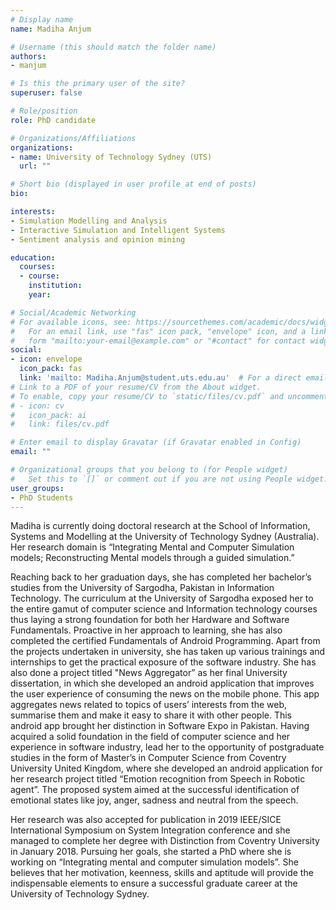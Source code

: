 ```yaml
---
# Display name
name: Madiha Anjum

# Username (this should match the folder name)
authors:
- manjum

# Is this the primary user of the site?
superuser: false

# Role/position
role: PhD candidate

# Organizations/Affiliations
organizations:
- name: University of Technology Sydney (UTS)
  url: ""

# Short bio (displayed in user profile at end of posts)
bio:

interests:
- Simulation Modelling and Analysis
- Interactive Simulation and Intelligent Systems
- Sentiment analysis and opinion mining

education:
  courses:
  - course:
    institution:
    year:

# Social/Academic Networking
# For available icons, see: https://sourcethemes.com/academic/docs/widgets/#icons
#   For an email link, use "fas" icon pack, "envelope" icon, and a link in the
#   form "mailto:your-email@example.com" or "#contact" for contact widget.
social:
- icon: envelope
  icon_pack: fas
  link: 'mailto: Madiha.Anjum@student.uts.edu.au'  # For a direct email link, use "mailto:test@example.org".
# Link to a PDF of your resume/CV from the About widget.
# To enable, copy your resume/CV to `static/files/cv.pdf` and uncomment the lines below.  
# - icon: cv
#   icon_pack: ai
#   link: files/cv.pdf

# Enter email to display Gravatar (if Gravatar enabled in Config)
email: ""

# Organizational groups that you belong to (for People widget)
#   Set this to `[]` or comment out if you are not using People widget.  
user_groups:
- PhD Students
---
```


Madiha is currently doing doctoral research at the School of Information, Systems and Modelling at the University of Technology Sydney (Australia). Her research domain is “Integrating Mental and Computer Simulation models; Reconstructing Mental models through a guided simulation.”

Reaching back to her graduation days, she has completed her bachelor’s studies from the University of Sargodha, Pakistan in Information Technology. The curriculum at the University of Sargodha exposed her to the entire gamut of computer science and Information technology courses thus laying a strong foundation for both her Hardware and Software Fundamentals. Proactive in her approach to learning, she has also completed the certified Fundamentals of Android Programming.
Apart from the projects undertaken in university, she has taken up various trainings and internships to get the practical exposure of the software industry. She has also done a project titled "News Aggregator” as her final University dissertation, in which she developed an android application that improves the user experience of consuming the news on the mobile phone. This app aggregates news related to topics of users’ interests from the web, summarise them and make it easy to share it with other people. This android app brought her distinction in Software Expo in Pakistan.
Having acquired a solid foundation in the field of computer science and her experience in software industry, lead her to the opportunity of postgraduate studies in the form of Master’s in Computer Science from Coventry University United Kingdom, where she developed an android application for her research project titled “Emotion recognition from Speech in Robotic agent”. The proposed system aimed at the successful identification of emotional states like joy, anger, sadness and neutral from the speech.

Her research was also accepted for publication in 2019 IEEE/SICE International Symposium on System Integration conference and she managed to complete her degree with Distinction from Coventry University in January 2018. Pursuing her goals, she started a PhD where she is working on “Integrating mental and computer simulation models”. She believes that her motivation, keenness, skills and aptitude will provide the indispensable elements to ensure a successful graduate career at the University of Technology Sydney.
